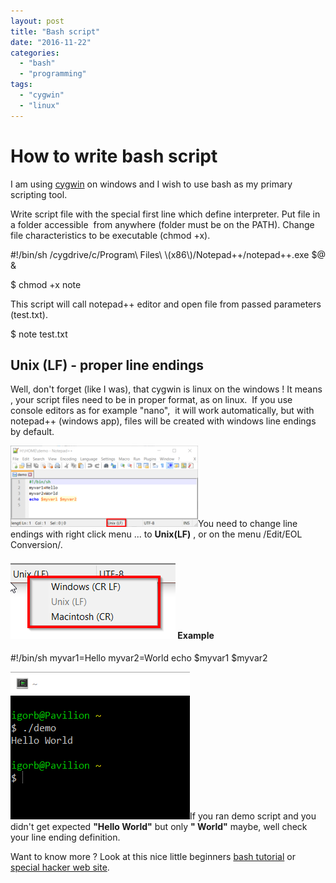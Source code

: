 ```yaml
---
layout: post
title: "Bash script"
date: "2016-11-22"
categories: 
  - "bash"
  - "programming"
tags: 
  - "cygwin"
  - "linux"
---
```


# How to write bash script

I am using [cygwin](https://cygwin.com/install.html) on windows and I wish to use bash as my primary scripting tool.

Write script file with the special first line which define interpreter. Put file in a folder accessible  from anywhere (folder must be on the PATH). Change file characteristics to be executable (chmod +x).

#!/bin/sh
/cygdrive/c/Program\\ Files\\ \\(x86\\)/Notepad++/notepad++.exe $@ &

$ chmod +x note

This script will call notepad++ editor and open file from passed parameters (test.txt).

$ note test.txt

## Unix (LF) - proper line endings

Well, don't forget (like I was), that cygwin is linux on the windows ! It means , your script files need to be in proper format, as on linux.  If you use console editors as for example "nano",  it will work automatically, but with notepad++ (windows app), files will be created with windows line endings by default.

[![2016-11-24-21_30_20-h__home_demo-notepad](images/2016-11-24-21_30_20-H__HOME_demo-Notepad-300x130.png)](http://bisaga.com/blog/wp-content/uploads/2016/11/2016-11-24-21_30_20-H__HOME_demo-Notepad.png)You need to change line endings with right click menu ... to **Unix(LF)** , or on the menu /Edit/EOL Conversion/.

#### [![2016-11-24-22_16_49-settings](images/2016-11-24-22_16_49-Settings.png)](http://bisaga.com/blog/wp-content/uploads/2016/11/2016-11-24-22_16_49-Settings.png) Example

#!/bin/sh
myvar1=Hello
myvar2=World
echo $myvar1 $myvar2

[![2016-11-24-22_25_59-settings](images/2016-11-24-22_25_59-Settings.png)](http://bisaga.com/blog/wp-content/uploads/2016/11/2016-11-24-22_25_59-Settings.png)If you ran demo script and you didn't get expected **"Hello World"** but only **" World"** maybe, well check your line ending definition.

Want to know more ? Look at this nice little beginners [bash tutorial](http://ryanstutorials.net/bash-scripting-tutorial/) or [special hacker web site](http://wiki.bash-hackers.org/).
